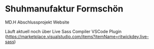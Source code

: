 # Shuhmanufaktur Formschön
MD.H Abschlussprojekt Website

Läuft aktuell noch über Live Sass Compiler VSCode Plugin (https://marketplace.visualstudio.com/items?itemName=ritwickdey.live-sass)
